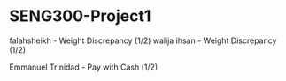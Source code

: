 # SENG300-Project1

falahsheikh - Weight Discrepancy (1/2) 
walija ihsan - Weight Discrepancy (1/2) 

Emmanuel Trinidad - Pay with Cash (1/2)
